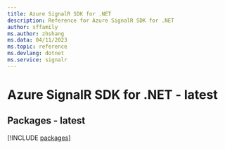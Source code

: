 ```yaml
---
title: Azure SignalR SDK for .NET
description: Reference for Azure SignalR SDK for .NET
author: sffamily
ms.author: zhshang
ms.data: 04/11/2023
ms.topic: reference
ms.devlang: dotnet
ms.service: signalr
---
```

# Azure SignalR SDK for .NET - latest
## Packages - latest
[!INCLUDE [packages](signalr-index.md)]
